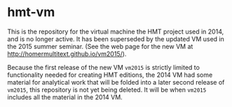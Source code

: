# hmt-vm

This is the repository for the virtual machine the HMT project used in 2014, and is no longer active.  It has been superseded
by the updated VM used in the 2015 summer seminar. (See the web page for the new VM at
<http://homermultitext.github.io/vm2015/>).

Because the first release of the new VM `vm2015` is strictly limited to functionality needed for creating HMT editions,
the 2014 VM had some material for analytical work that will be folded into a later second release of `vm2015`,
this repository is not yet being deleted. It will be when `vm2015` includes all the material in the 2014 VM.


